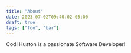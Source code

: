 ```yaml
---
title: "About"
date: 2023-07-02T09:40:02-05:00
draft: true
tags: ["foo", "bar"]
---
```

Codi Huston is a passionate Software Developer!

